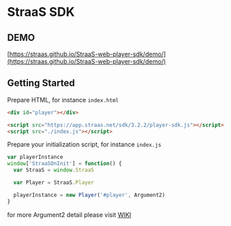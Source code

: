 StraaS SDK
===

## DEMO

[https://straas.github.io/StraaS-web-player-sdk/demo/](https://straas.github.io/StraaS-web-player-sdk/demo/)

## Getting Started

Prepare HTML, for instance `index.html`

```html
<div id="player"></div>

<script src="https://app.straas.net/sdk/3.2.2/player-sdk.js"></script>
<script src="./index.js"></script>
```

Prepare your initialization script, for instance `index.js`

```js
var playerInstance
window['StraaSOnInit'] = function() {
  var StraaS = window.StraaS

  var Player = StraaS.Player

  playerInstance = new Player('#player', Argument2)
}
```

for more Argument2 detail please visit [WIKI](https://github.com/StraaS/StraaS-web-player-sdk/wiki)
